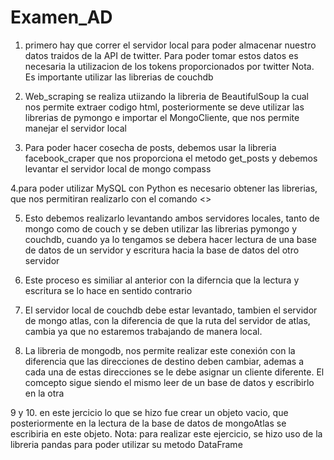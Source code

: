 # Examen_AD
1. primero hay que correr el servidor local para poder almacenar nuestro datos traidos de la API de twitter. Para poder tomar estos datos es necesaria la utilizacion de los tokens proporcionados por twitter
Nota. Es importante utilizar las librerias de couchdb

2. Web_scraping se realiza utiizando la libreria de BeautifulSoup la cual nos permite extraer codigo html, posteriormente se deve utilizar las librerias de pymongo e importar el MongoCliente, que nos permite manejar el servidor local

3. Para poder hacer cosecha de posts, debemos usar la libreria facebook_craper que nos proporciona el metodo get_posts y debemos levantar el servidor local de mongo compass

4.para poder utilizar MySQL con Python es necesario obtener las librerias, que nos permitiran realizarlo con el comando <<pip install mysql-connector-python>>

5. Esto debemos realizarlo levantando ambos servidores locales, tanto de mongo como de couch y se deben utilizar las librerias pymongo y couchdb, cuando ya lo tengamos se debera hacer lectura de una base de datos de un servidor y escritura hacia la base de datos del otro servidor

6. Este proceso es similiar al anterior con la diferncia que la lectura y escritura se lo hace en sentido contrario

7. El servidor local de couchdb debe estar levantado, tambien el servidor de mongo atlas, con la diferencia de que la ruta del servidor de atlas, cambia ya que no estaremos trabajando de manera local.

8. La libreria de mongodb, nos permite realizar este conexión con la diferencia que las direcciones de destino deben cambiar, ademas a cada una de estas direcciones se le debe asignar un cliente diferente. El comcepto sigue siendo el mismo leer de un base de datos y escribirlo en la otra

9 y 10. en este jercicio lo que se hizo fue crear un objeto vacio, que posteriormente en la lectura de la base de datos de mongoAtlas se escribiria en este objeto.
Nota: para realizar este ejercicio, se hizo uso de la libreria pandas para poder utilizar su metodo DataFrame
